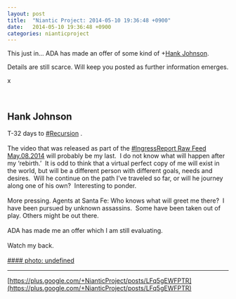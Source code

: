 ```yaml
---
layout: post
title:  "Niantic Project: 2014-05-10 19:36:48 +0900"
date:   2014-05-10 19:36:48 +0900
categories: nianticproject
---
```

This just in... ADA has made an offer of some kind of +[Hank Johnson](https://plus.google.com/117792105926525258257 "").

Details are still scarce. Will keep you posted as further information emerges.

x<div class="shared"><br /><h2>Hank Johnson</h2>T-32 days to  <a rel="nofollow" class="ot-hashtag" href="https://plus.google.com/s/%23Recursion">#Recursion</a> .<br /> <br />The video that was released as part of the <a href="https://www.youtube.com/watch?v=AiKJ93MJ62E&amp;list=PLDEUWItbkQ5_tZylwFJlrO6gKamNW8-SW" class="ot-anchor">#IngressReport Raw Feed May.08.2014</a> will probably be my last.  I do not know what will happen after my ‘rebirth.’  It is odd to think that a virtual perfect copy of me will exist in the world, but will be a different person with different goals, needs and desires.  Will he continue on the path I’ve traveled so far, or will he journey along one of his own?  Interesting to ponder.<br /><br />More pressing. Agents at Santa Fe: Who knows what will greet me there?  I have been pursued by unknown assassins.  Some have been taken out of play. Others might be out there.<br /><br />ADA has made me an offer which I am still evaluating. <br /><br />Watch my back.<br /><br /></div>
[#### photo: undefined](https://lh5.googleusercontent.com/-rZ7I1-JQBok/U24Aa3PeZEI/AAAAAAAAA98/skBnTPK_qdU/Storm.png "")
- - -
[https://plus.google.com/+NianticProject/posts/LFq5gEWFPTR](https://plus.google.com/+NianticProject/posts/LFq5gEWFPTR)
